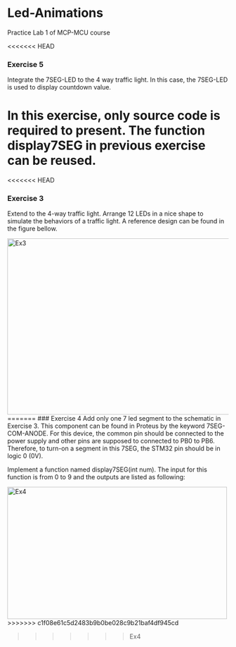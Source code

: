 # Led-Animations
Practice Lab 1 of MCP-MCU course

<<<<<<< HEAD
### Exercise 5
Integrate the 7SEG-LED to the 4 way traffic light. In this case, the 7SEG-LED is used to display countdown value.
 
In this exercise, only source code is required to present. The function display7SEG in previous exercise can be reused.
=======
<<<<<<< HEAD
### Exercise 3
Extend to the 4-way traffic light. Arrange 12 LEDs in a nice shape to simulate the behaviors of a traffic light. A reference design can be found in the figure bellow.

<img width="650" height="400" alt="Ex3" src="https://github.com/user-attachments/assets/5b44d171-1504-422c-8464-33b484d505d5" />
=======
### Exercise 4
Add only one 7 led segment to the schematic in Exercise 3. This component can be found in Proteus by the keyword 7SEG-COM-ANODE. For this device, the common pin should be connected to the power supply and other pins are supposed to connected to PB0 to PB6. Therefore, to turn-on a segment in this 7SEG, the STM32 pin should be in logic 0 (0V).
 
Implement a function named display7SEG(int num). The input for this function is from 0 to 9 and the outputs are listed as following:

<img width="500" height="300" alt="Ex4" src="https://github.com/user-attachments/assets/7ab0ecdf-bed3-497b-a82a-6109d8280263" />
>>>>>>> c1f08e61c5d2483b9b0be028c9b21baf4df945cd

>>>>>>> Ex4
